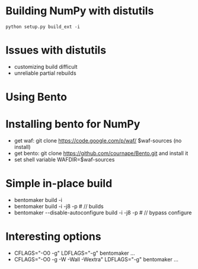 # Building NumPy with distutils

    python setup.py build_ext -i


# Issues with distutils

- customizing build difficult
- unreliable partial rebuilds



# Using Bento


# Installing bento for NumPy

- get waf: git clone https://code.google.com/p/waf/ $waf-sources (no install)
- get bento: git clone https://github.com/cournape/Bento.git and install it
- set shell variable WAFDIR=$waf-sources


# Simple in-place build

- bentomaker build -i
- bentomaker build -i -j8 -p # // builds
- bentomaker --disable-autoconfigure build -i -j8 -p # // bypass configure


# Interesting options

- CFLAGS="-O0 -g" LDFLAGS="-g" bentomaker ...
- CFLAGS="-O0 -g -W -Wall -Wextra" LDFLAGS="-g" bentomaker ...
